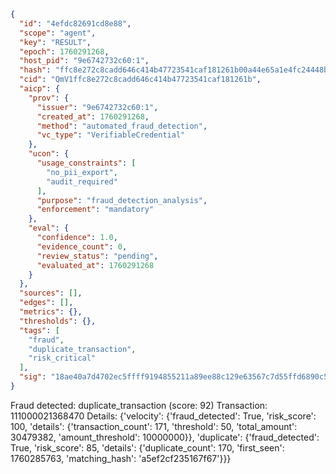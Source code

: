 ```json
{
  "id": "4efdc82691cd8e88",
  "scope": "agent",
  "key": "RESULT",
  "epoch": 1760291268,
  "host_pid": "9e6742732c60:1",
  "hash": "ffc8e272c8cadd646c414b47723541caf181261b00a44e65a1e4fc24448b16c8",
  "cid": "QmV1ffc8e272c8cadd646c414b47723541caf181261b",
  "aicp": {
    "prov": {
      "issuer": "9e6742732c60:1",
      "created_at": 1760291268,
      "method": "automated_fraud_detection",
      "vc_type": "VerifiableCredential"
    },
    "ucon": {
      "usage_constraints": [
        "no_pii_export",
        "audit_required"
      ],
      "purpose": "fraud_detection_analysis",
      "enforcement": "mandatory"
    },
    "eval": {
      "confidence": 1.0,
      "evidence_count": 0,
      "review_status": "pending",
      "evaluated_at": 1760291268
    }
  },
  "sources": [],
  "edges": [],
  "metrics": {},
  "thresholds": {},
  "tags": [
    "fraud",
    "duplicate_transaction",
    "risk_critical"
  ],
  "sig": "18ae40a7d4702ec5ffff9194855211a89ee88c129e63567c7d55ffd6890c55ac"
}
```

Fraud detected: duplicate_transaction (score: 92)
Transaction: 111000021368470
Details: {'velocity': {'fraud_detected': True, 'risk_score': 100, 'details': {'transaction_count': 171, 'threshold': 50, 'total_amount': 30479382, 'amount_threshold': 10000000}}, 'duplicate': {'fraud_detected': True, 'risk_score': 85, 'details': {'duplicate_count': 170, 'first_seen': 1760285763, 'matching_hash': 'a5ef2cf235167f67'}}}